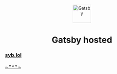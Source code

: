 <p align="center">
  <a href="https://www.gatsbyjs.com/?utm_source=starter&utm_medium=readme&utm_campaign=minimal-starter">
    <img alt="Gatsby" src="https://www.gatsbyjs.com/Gatsby-Monogram.svg" width="60" />
  </a>
</p>
<h1 align="center">
  Gatsby hosted
</h1>

### [syb.lol](https://syb.lol/)
#### [~ ° ^ ° ~](https://syb.lol/)
